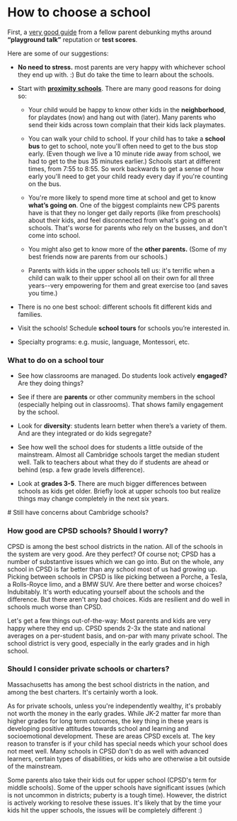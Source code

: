 # How to choose a school
First, a [very good guide](http://www.cpsd.us/UserFiles/Servers/Server_3042785/File/Migration/Reflections_on_the_Kindergarten_Lottery.pdf?rev=0) from a fellow parent debunking myths around **“playground talk”** reputation or **test scores**. 

Here are some of our suggestions:

* **No need to stress.** most parents are very happy with whichever school they end up with. :) But do take the time to learn about the schools. 
* Start with **[proximity schools](http://cpsd.us/departments/frc/proximity_map_finder)**.  There are many good reasons for doing so:

    * Your child would be happy to know other kids in the **neighborhood**, for playdates (now) and hang out with (later).  Many parents who send their kids across town complain that their kids lack playmates. 

    * You can walk your child to school.  If your child has to take a **school bus** to get to school, note you'll often need to get to the bus stop early. (Even though we live a 10 minute ride away from school, we had to get to the bus 35 minutes earlier.)  Schools start at different times, from 7:55 to 8:55.  So work backwards to get a sense of how early you'll need to get your child ready every day if you're counting on the bus.
    * You're more likely to spend more time at school and get to know **what’s going on**.  One of the biggest complaints new CPS parents have is that they no longer get daily reports (like from preschools) about their kids, and feel disconnected from what's going on at schools. That's worse for parents who rely on the busses, and don't come into school.

    * You might also get to know more of the **other parents.**  (Some of my best friends now are parents from our schools.)

     * Parents with kids in the upper schools tell us: it's terrific when a child can walk to their upper school all on their own for all three years--very empowering for them and great exercise too (and saves you time.)


* There is no one best school: different schools fit  different kids and families.

* Visit the schools!  Schedule **school tours** for schools you’re interested in. 

* Specialty programs: e.g.  music, language, Montessori, etc.

### What to do on a school tour

* See how classrooms are managed. Do students look actively **engaged?** Are they doing things? 

* See if there are **parents** or other community members in the school (especially helping out in classrooms).
  That shows family engagement by the school.

* Look for **diversity**: students learn better when there’s a variety of them.  And are they integrated or do kids segregate?

* See how well the school does for students a little outside of the mainstream. Almost all Cambridge schools target the median student well. Talk to teachers about what they do if students are ahead or behind (esp. a few grade levels difference).

* Look at **grades 3-5**. There are much bigger differences between schools as kids get older. Briefly look at upper schools too but realize things may change completely in the next six years. 

<div class="dspacer"/>
# Still have concerns about Cambridge schools? 

### How good are CPSD schools? Should I worry? 

CPSD is among the best school districts in the nation. All of the schools in the system are very good. Are they perfect? Of course not; CPSD has a number of substantive issues which we can go into. But on the whole, any school in CPSD is far better than any school most of us had growing up. Picking between schools in CPSD is like picking between a Porche, a Tesla, a Rolls-Royce limo, and a BMW SUV. Are there better and worse choices? Indubitably. It's worth educating yourself about the schools and the difference. But there aren't any bad choices. Kids are resilient and do well in schools much worse than CPSD.

Let's get a few things out-of-the-way: Most parents and kids are very happy where they end up. CPSD spends 2-3x the state and national averages on a per-student basis, and on-par with many private school. The school district is very good, especially in the early grades and in high school.

### Should I consider private schools or charters? 

Massachusetts has among the best school districts in the nation, and among the best charters. It's certainly worth a look. 

As for private schools, unless you're independently wealthy, it's probably not worth the money in the early grades. While JK-2 matter far more than higher grades for long term outcomes, the key thing in these years is developing positive attitudes towards school and learning and socioemotional development. These are areas CPSD excels at. The key reason to transfer is if your child has special needs which your school does not meet well. Many schools in CPSD don't do as well with advanced learners, certain types of disabilities, or kids who are otherwise a bit outside of the mainstream. 

Some parents also take their kids out for upper school (CPSD's term for middle schools). Some of the upper schools have significant issues (which is not uncommon in districts; puberty is a tough time). However, the district is actively working to resolve these issues.  It's likely that by the time your kids hit the upper schools, the issues will be completely different :)


